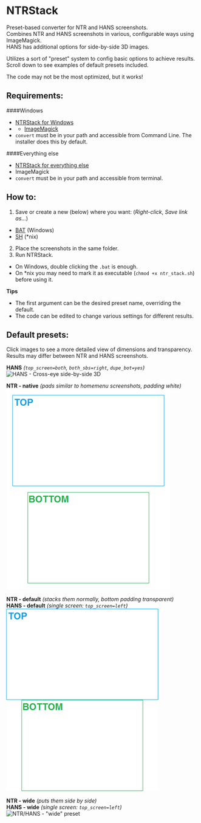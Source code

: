 # NTRStack
Preset-based converter for NTR and HANS screenshots.    
Combines NTR and HANS screenshots in various, configurable ways using ImageMagick.    
HANS has additional options for side-by-side 3D images.

Utilizes a sort of "preset" system to config basic options to achieve results.    
Scroll down to see examples of default presets included.

The code may not be the most optimized, but it works!

Requirements:
----
####Windows
- [NTRStack for Windows](https://raw.githubusercontent.com/RePod/NTRStack/master/ntr_stack.bat)
- - [ImageMagick](http://imagemagick.org/script/binary-releases.php#windows)
 - `convert` must be in your path and accessible from Command Line. The installer does this by default.

####Everything else
- [NTRStack for everything else](https://raw.githubusercontent.com/RePod/NTRStack/master/ntr_stack.sh)
- ImageMagick
 - `convert` must be in your path and accessible from terminal.

How to:
----
1. Save or create a new (below) where you want: (*Right-click*, *Save link as...*)
 - [BAT](https://raw.githubusercontent.com/RePod/NTRStack/master/ntr_stack.bat) (Windows)
 - [SH](https://raw.githubusercontent.com/RePod/NTRStack/master/ntr_stack.sh) (*nix) 
2. Place the screenshots in the same folder.
4. Run NTRStack.
 - On Windows, double clicking the `.bat` is enough.
 - On *nix you may need to mark it as executable (`chmod +x ntr_stack.sh`) before using it.

**Tips**
 - The first argument can be the desired preset name, overriding the default.
 - The code can be edited to change various settings for different results.

Default presets:
----
Click images to see a more detailed view of dimensions and transparency.    
Results may differ between NTR and HANS screenshots.

**HANS** *(`top_screen=both`, `both_sbs=right`, `dupe_bot=yes`)*      
![HANS - Cross-eye side-by-side 3D](sample/sbs.png)

**NTR - native** *(pads similar to homemenu screenshots, padding white)*    
![NTR - "native" preset](sample/HNI_0000.png)

**NTR - default** *(stacks them normally, bottom padding transparent)*    
**HANS - default** *(single screen: `top_screen=left`)*    
![NTR/HANS - "default" preset](sample/scr_0000.png)

**NTR - wide** *(puts them side by side)*    
**HANS - wide** *(single screen: `top_screen=left`)*    
![NTR/HANS - "wide" preset](sample/wide_0000.png)
